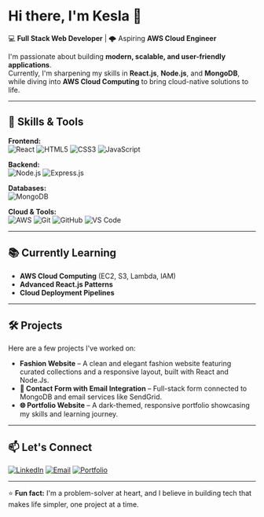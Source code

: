 # Hi there, I'm Kesla 👋

💻 **Full Stack Web Developer** | 🌩️ Aspiring **AWS Cloud Engineer**  

I'm passionate about building **modern, scalable, and user-friendly applications**.  
Currently, I'm sharpening my skills in **React.js**, **Node.js**, and **MongoDB**, while diving into **AWS Cloud Computing** to bring cloud-native solutions to life.  

---

## 🚀 Skills & Tools

**Frontend:**  
![React](https://img.shields.io/badge/React-20232A?style=for-the-badge&logo=react&logoColor=61DAFB)
![HTML5](https://img.shields.io/badge/HTML5-E34F26?style=for-the-badge&logo=html5&logoColor=white)
![CSS3](https://img.shields.io/badge/CSS3-1572B6?style=for-the-badge&logo=css3&logoColor=white)
![JavaScript](https://img.shields.io/badge/JavaScript-323330?style=for-the-badge&logo=javascript&logoColor=F7DF1E)

**Backend:**  
![Node.js](https://img.shields.io/badge/Node.js-339933?style=for-the-badge&logo=nodedotjs&logoColor=white)
![Express.js](https://img.shields.io/badge/Express.js-404D59?style=for-the-badge)

**Databases:**  
![MongoDB](https://img.shields.io/badge/MongoDB-4EA94B?style=for-the-badge&logo=mongodb&logoColor=white)

**Cloud & Tools:**  
![AWS](https://img.shields.io/badge/AWS-232F3E?style=for-the-badge&logo=amazonaws&logoColor=white)
![Git](https://img.shields.io/badge/Git-F05032?style=for-the-badge&logo=git&logoColor=white)
![GitHub](https://img.shields.io/badge/GitHub-181717?style=for-the-badge&logo=github&logoColor=white)
![VS Code](https://img.shields.io/badge/VS%20Code-007ACC?style=for-the-badge&logo=visualstudiocode&logoColor=white)

---

## 📚 Currently Learning
- **AWS Cloud Computing** (EC2, S3, Lambda, IAM)
- **Advanced React.js Patterns**
- **Cloud Deployment Pipelines**

---

## 🛠️ Projects
Here are a few projects I've worked on:
- **Fashion Website** – A clean and elegant fashion website featuring curated collections and a responsive layout, built with React and Node.Js.  
- **📩 Contact Form with Email Integration** – Full-stack form connected to MongoDB and email services like SendGrid.  
- **🌐 Portfolio Website** – A dark-themed, responsive portfolio showcasing my skills and learning journey.

---

## 📫 Let's Connect
[![LinkedIn](https://img.shields.io/badge/LinkedIn-0077B5?style=for-the-badge&logo=linkedin&logoColor=white)](https://www.linkedin.com/in/chime-kesla-291706317)
[![Email](https://img.shields.io/badge/Email-D14836?style=for-the-badge&logo=gmail&logoColor=white)](keslachime.n@gmail.com)
[![Portfolio](https://img.shields.io/badge/Portfolio-121212?style=for-the-badge&logo=react&logoColor=00C896)](https://keslaporfolio.vercel.app/)

---

⭐ **Fun fact:** I'm a problem-solver at heart, and I believe in building tech that makes life simpler, one project at a time.


<!--
**keslanaeto/keslanaeto** is a ✨ _special_ ✨ repository because its `README.md` (this file) appears on your GitHub profile.

Here are some ideas to get you started:

- 🔭 I’m currently working on ...
- 🌱 I’m currently learning ...
- 👯 I’m looking to collaborate on ...
- 🤔 I’m looking for help with ...
- 💬 Ask me about ...
- 📫 How to reach me: ...
- 😄 Pronouns: ...
- ⚡ Fun fact: ...
-->
